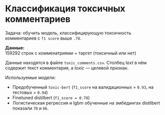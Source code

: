 # Классификация токсичных комментариев

Задача: обучить модель, классифицирующую токсичность комментариев с `f1 score` выше `.78`.

**Данные:**  
159292 строк с комменатриями + таргет (токсичный или нет)

Данные находятся в файле `toxic_comments.csv`. Столбец *text* в нём содержит текст комментария, а *toxic* — целевой признак.

Используемые модели:
* Предобученный `toxic-bert` (`f1_score` на валидационных = `0.93`, на тестовых = `0.94`)
* Finetuned distilbert (`f1_score = 0.78`)
* Логистическая регрессия и lgbm обученные на эмбедингах distilbert показали `70` и `66`.